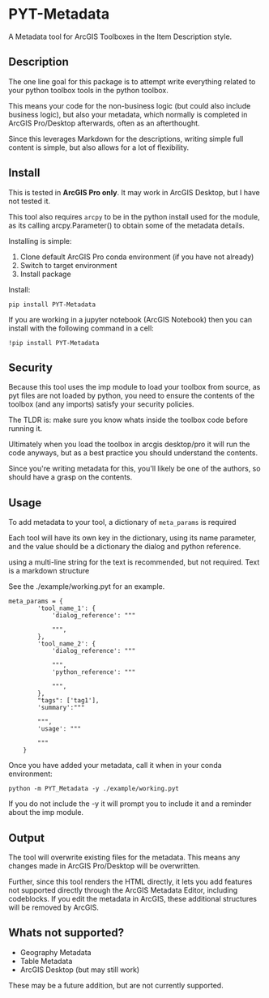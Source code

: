 # PYT-Metadata 

A Metadata tool for ArcGIS Toolboxes in the Item Description style.

## Description

The one line goal for this package is to attempt write everything related to your python toolbox tools in the python toolbox.  

This means your code for the non-business logic (but could also include business logic), but also your metadata, which normally is completed in ArcGIS Pro/Desktop afterwards, often as an afterthought.

Since this leverages Markdown for the descriptions, writing simple full content is simple, but also allows for a lot of flexibility.

## Install

This is tested in **ArcGIS Pro only**. It may work in ArcGIS Desktop, but I have not tested it.

This tool also requires `arcpy` to be in the python install used for the module, as its calling arcpy.Parameter() to obtain some of the metadata details.

Installing is simple:

 1. Clone default ArcGIS Pro conda environment (if you have not already)
 2. Switch to target environment
 3. Install package
 
 Install:

    pip install PYT-Metadata

If you are working in a jupyter notebook (ArcGIS Notebook) then you can install with the following command in a cell:

    !pip install PYT-Metadata

## Security

Because this tool uses the imp module to load your toolbox from source, as pyt files are not loaded by python, you need to ensure the contents of the toolbox (and any imports) satisfy your security policies. 

The TLDR is: make sure you know whats inside the toolbox code before running it.

Ultimately when you load the toolbox in arcgis desktop/pro it will run the code anyways, but as a best practice you should understand the contents. 

Since you're writing metadata for this, you'll likely be one of the authors, so should have a grasp on the contents.

## Usage

To add metadata to your tool, a dictionary of `meta_params` is required

Each tool will have its own key in the dictionary, using its name parameter, and the value should be a dictionary the dialog and python reference.

using a multi-line string for the text is recommended, but not required. Text is a markdown structure

See the ./example/working.pyt for an example.

```
meta_params = {
        'tool_name_1': {
            'dialog_reference': """

            """,
        },
        'tool_name_2': {
            'dialog_reference': """

            """,
            'python_reference': """

            """,
        },
        "tags": ['tag1'],
        'summary':"""

        """,
        'usage': """

        """
    }
```

Once you have added your metadata, call it when in your conda environment:

    python -m PYT_Metadata -y ./example/working.pyt

If you do not include the -y it will prompt you to include it and a reminder about the imp module.

## Output

The tool will overwrite existing files for the metadata. This means any changes made in ArcGIS Pro/Desktop will be overwritten.

Further, since this tool renders the HTML directly, it lets you add features not supported directly through the ArcGIS Metadata Editor, including codeblocks. If you edit the metadata in ArcGIS, these additional structures will be removed by ArcGIS.

## Whats not supported?

 * Geography Metadata
 * Table Metadata
 * ArcGIS Desktop (but may still work)

 These may be a future addition, but are not currently supported.